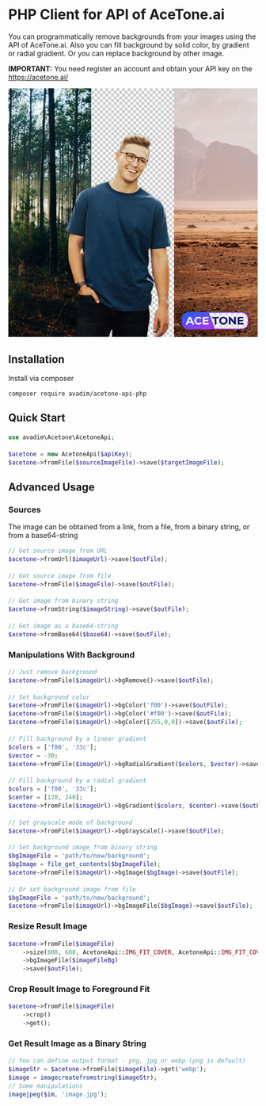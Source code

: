 # PHP Client for API of AceTone.ai

You can programmatically remove backgrounds from your images using the API of AceTone.ai. 
Also you can fill background by solid color, by gradient or radial gradient. Or you can replace background by other image. 

**IMPORTANT:** You need register an account and obtain your API key on the https://acetone.ai/

![cover](cover.jpg)

## Installation

Install via composer

```
composer require avadim/acetone-api-php
```

## Quick Start

```php
use avadim\Acetone\AcetoneApi;

$acetone = new AcetoneApi($apiKey);
$acetone->fromFile($sourceImageFile)->save($targetImageFile);

```

## Advanced Usage

### Sources

The image can be obtained from a link, from a file, from a binary string, or from a base64-string 

```php
// Get source image from URL
$acetone->fromUrl($imageUrl)->save($outFile);

// Get source image from file
$acetone->fromFile($imageFile)->save($outFile);

// Get image from binary string
$acetone->fromString($imageString)->save($outFile);

// Get image as a base64-string
$acetone->fromBase64($base64)->save($outFile);

```

### Manipulations With Background 

```php
// Just remove background
$acetone->fromFile($imageUrl)->bgRemove()->save($outFile);

// Set background color
$acetone->fromFile($imageUrl)->bgColor('f00')->save($outFile);
$acetone->fromFile($imageUrl)->bgColor('#f00')->save($outFile);
$acetone->fromFile($imageUrl)->bgColor([255,0,0])->save($outFile);

// Fill background by a linear gradient
$colors = ['f00', '33c'];
$vector = -30;
$acetone->fromFile($imageUrl)->bgRadialGradient($colors, $vector)->save($outFile);

// Fill background by a radial gradient
$colors = ['f00', '33c'];
$center = [120, 240];
$acetone->fromFile($imageUrl)->bgGradient($colors, $center)->save($outFile);

// Set grayscale mode of background
$acetone->fromFile($imageUrl)->bgGrayscale()->save($outFile);

// Set background image from binary string
$bgImageFile = 'path/to/new/background';
$bgImage = file_get_contents($bgImageFile);
$acetone->fromFile($imageUrl)->bgImage($bgImage)->save($outFile);

// Or set background image from file
$bgImageFile = 'path/to/new/background';
$acetone->fromFile($imageUrl)->bgImageFile($bgImage)->save($outFile);

```

### Resize Result Image

```php
$acetone->fromFile($imageFile)
    ->size(800, 600, AcetoneApi::IMG_FIT_COVER, AcetoneApi::IMG_FIT_COVER)
    ->bgImageFile($imageFileBg)
    ->save($outFile);
```

### Crop Result Image to Foreground Fit
```php
$acetone->fromFile($imageFile)
    ->crop()
    ->get();
```

### Get Result Image as a Binary String 

```php
// You can define output format - png, jpg or webp (png is default)
$imageStr = $acetone->fromFile($imageFile)->get('webp');
$image = imagecreatefromstring($imageStr);
// Some manipulations
imagejpeg($im, 'image.jpg');
```


